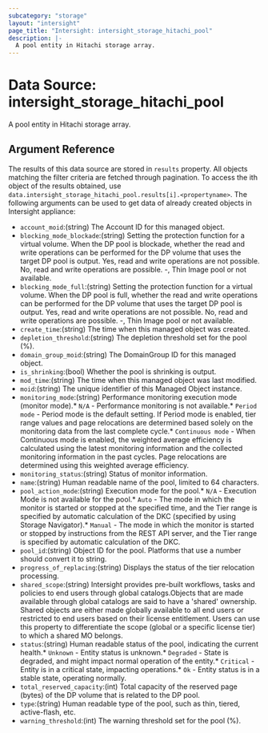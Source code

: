 ```yaml
---
subcategory: "storage"
layout: "intersight"
page_title: "Intersight: intersight_storage_hitachi_pool"
description: |-
  A pool entity in Hitachi storage array.
---
```


# Data Source: intersight_storage_hitachi_pool
A pool entity in Hitachi storage array.
## Argument Reference
The results of this data source are stored in `results` property.
All objects matching the filter criteria are fetched through pagination.
To access the ith object of the results obtained, use `data.intersight_storage_hitachi_pool.results[i].<propertyname>`.
The following arguments can be used to get data of already created objects in Intersight appliance:
* `account_moid`:(string) The Account ID for this managed object. 
* `blocking_mode_blockade`:(string) Setting the protection function for a virtual volume. When the DP pool is blockade, whether the read and write operations can be performed for the DP volume that uses the target DP pool is output. Yes, read and write operations are not possible. No, read and write operations are possible. -, Thin Image pool or not available. 
* `blocking_mode_full`:(string) Setting the protection function for a virtual volume. When the DP pool is full, whether the read and write operations can be performed for the DP volume that uses the target DP pool is output. Yes, read and write operations are not possible. No, read and write operations are possible. -, Thin Image pool or not available. 
* `create_time`:(string) The time when this managed object was created. 
* `depletion_threshold`:(string) The depletion threshold set for the pool (%). 
* `domain_group_moid`:(string) The DomainGroup ID for this managed object. 
* `is_shrinking`:(bool) Whether the pool is shrinking is output. 
* `mod_time`:(string) The time when this managed object was last modified. 
* `moid`:(string) The unique identifier of this Managed Object instance. 
* `monitoring_mode`:(string) Performance monitoring execution mode (monitor mode).* `N/A` - Performance monitoring is not available.* `Period mode` - Period mode is the default setting. If Period mode is enabled, tier range values and page relocations are determined based solely on the monitoring data from the last complete cycle.* `Continuous mode` - When Continuous mode is enabled, the weighted average efficiency is calculated using the latest monitoring information and the collected monitoring information in the past cycles. Page relocations are determined using this weighted average efficiency. 
* `monitoring_status`:(string) Status of monitor information. 
* `name`:(string) Human readable name of the pool, limited to 64 characters. 
* `pool_action_mode`:(string) Execution mode for the pool.* `N/A` - Execution Mode is not available for the pool.* `Auto` - The mode in which the monitor is started or stopped at the specified time, and the Tier range is specified by automatic calculation of the DKC (specified by using Storage Navigator).* `Manual` - The mode in which the monitor is started or stopped by instructions from the REST API server, and the Tier range is specified by automatic calculation of the DKC. 
* `pool_id`:(string) Object ID for the pool. Platforms that use a number should convert it to string. 
* `progress_of_replacing`:(string) Displays the status of the tier relocation processing. 
* `shared_scope`:(string) Intersight provides pre-built workflows, tasks and policies to end users through global catalogs.Objects that are made available through global catalogs are said to have a 'shared' ownership. Shared objects are either made globally available to all end users or restricted to end users based on their license entitlement. Users can use this property to differentiate the scope (global or a specific license tier) to which a shared MO belongs. 
* `status`:(string) Human readable status of the pool, indicating the current health.* `Unknown` - Entity status is unknown.* `Degraded` - State is degraded, and might impact normal operation of the entity.* `Critical` - Entity is in a critical state, impacting operations.* `Ok` - Entity status is in a stable state, operating normally. 
* `total_reserved_capacity`:(int) Total capacity of the reserved page (bytes) of the DP volume that is related to the DP pool. 
* `type`:(string) Human readable type of the pool, such as thin, tiered, active-flash, etc. 
* `warning_threshold`:(int) The warning threshold set for the pool (%). 
 